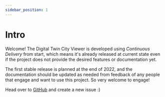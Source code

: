 ```yaml
---
sidebar_position: 1
---
```


# Intro

Welcome! The Digital Twin City Viewer is developed using _Continuous Delivery_ from start, which means it's already released at current state even if the project does not provide the desired features or documentation yet.

The first stable release is planned at the end of 2022, and the documentation should be updated as needed from feedback of any people that engage and want to use this project. So very welcome to engage!

Head over to [GitHub](https://github.com/paramountric/digitaltwincityviewer/issues) and create a new issue :)
